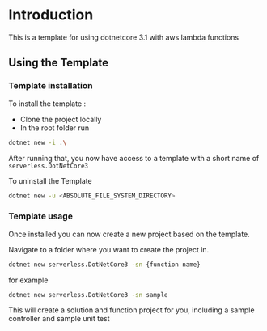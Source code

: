 # Introduction

This is a template for using dotnetcore 3.1 with aws lambda functions

## Using the Template

### Template installation

To install the template :

- Clone the project locally
- In the root folder run

```sh
dotnet new -i .\
```

After running that, you now have access to a template with a short name of `serverless.DotNetCore3`

To uninstall the Template

```sh
dotnet new -u <ABSOLUTE_FILE_SYSTEM_DIRECTORY>
```

### Template usage

Once installed you can now create a new project based on the template.

Navigate to a folder where you want to create the project in.

```sh
dotnet new serverless.DotNetCore3 -sn {function name}
```

for example

```sh
dotnet new serverless.DotNetCore3 -sn sample
```

This will create a solution and function project for you, including a sample controller and sample unit test
